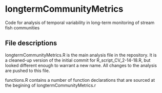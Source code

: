 # longtermCommunityMetrics
Code for analysis of temporal variability in long-term monitoring of stream fish communities

## File descriptions
longtermCommunityMetrics.R is the main analysis file in the repository. It is a cleaned-up version of the initial commit for R_script_CV_2-14-18.R, but looked different enough to warrant a new name. All changes to the analysis are pushed to this file.

functions.R contains a number of function declarations that are sourced at the begining of longtermCommunityMetrics.r
